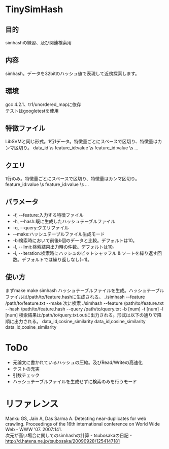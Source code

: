 # TinySimHash  

## 目的

simhashの練習、及び関連検索用

## 内容
simhash。データを32bitのハッシュ値で表現して近傍探索します。

## 環境

gcc 4.2.1、tr1/unordered\_mapに依存  
テストはgoogletestを使用

## 特徴ファイル

LibSVMと同じ形式。1行1データ。特徴量ごとにスペースで区切り、特徴量はカンマ区切り。
	data_id \s feature_id:value \s feature_id:value \s ...

## クエリ

1行のみ。特徴量ごとにスペースで区切り、特徴量はカンマ区切り。
	feature_id:value \s feature_id:value \s ...

## パラメータ

* -f, --feature:入力する特徴ファイル  
* -h, --hash:既に生成したハッシュテーブルファイル   
* -q, --query:クエリファイル
* --make:ハッシュテーブルファイル生成モード  
* -b:検索時において前後b個のデータと比較。デフォルトは10。  
* -l, --limit:検索結果出力時の件数。デフォルトは10。
* -i, --iteration:検索時にハッシュのビットシャッフル & ソートを繰り返す回数。デフォルトでは繰り返しなし(=1)。

## 使い方

まずmake
	make simhash
ハッシュテーブルファイルを生成。ハッシュテーブルファイルは/path/to/feature.hashに生成される。
	./simhash --feature /path/to/feature.txt --make
次に検索
	./simhash --feature /path/to/feature.txt --hash /path/to/feature.hash --query /path/to/query.txt -b [num] -t [num] -l [num]
検索結果は/path/to/query.txt.outに出力される。形式は以下の通りで降順に出力される。
	data_id,cosine_similarity
	data_id,cosine_similarity
	data_id,cosine_similarity

# ToDo

* 元論文に書かれているハッシュの圧縮。及びRead/Writeの高速化
* テストの充実
* 引数チェック
* ハッシュテーブルファイルを生成せずに検索のみを行うモード

# リファレンス
Manku GS, Jain A, Das Sarma A.
Detecting near-duplicates for web crawling.
Proceedings of the 16th international conference on World Wide Web - WWW '07. 2007:141.  
次元が高い場合に関してのsimhashの計算 - tsubosakaの日記 - http://d.hatena.ne.jp/tsubosaka/20090928/1254147181

